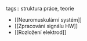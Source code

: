 tags:: struktura práce, teorie

- [[Neuromuskulární systém]]
- [[Zpracování signálu HW]]
- [[Rozložení elektrod]]